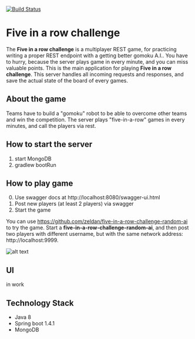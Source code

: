 [![Build Status](https://travis-ci.org/zeldan/five-in-a-row-challenge.svg?branch=master)](https://travis-ci.org/zeldan/five-in-a-row-challenge)

Five in a row challenge
=======================
The **Five in a row challenge** is a multiplayer REST game, for practicing writing a proper REST endpoint with a getting better gomoku A.I.. 
You have to hurry, because the server plays game in every minute, and you can miss valuable points.
This is the main application for playing **Five in a row challenge**.
This server handles all incoming requests and responses, and save the actual state of the board of every games.

## About the game
Teams have to build a "gomoku" robot to be able to overcome other teams and win the competition.
The server plays "five-in-a-row" games in every minutes, and call the players via rest.

## How to start the server
1. start MongoDB
2. gradlew bootRun

## How to play game
0. Use swagger docs at http://localhost:8080/swagger-ui.html
1. Post new players (at least 2 players) via swagger
2. Start the game

You can use https://github.com/zeldan/five-in-a-row-challenge-random-ai to try the game.
Start a **five-in-a-row-challenge-random-ai**, and then post two players with different username, but with the same network address: http://localhost:9999.

![alt text](https://github.com/zeldan/five-in-a-row-challenge/blob/master/FiveInARowSequence.png "Five in a row sequence diagram")

## UI ##
in work

## Technology Stack
- Java 8
- Spring boot 1.4.1
- MongoDB
